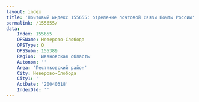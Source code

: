 ```yaml
---
layout: index
title: 'Почтовый индекс 155655: отделение почтовой связи Почты России'
permalink: /155655/
data:
    Index: 155655
    OPSName: Неверово-Слобода
    OPSType: О
    OPSSubm: 155389
    Region: 'Ивановская область'
    Autonom: ''
    Area: 'Пестяковский район'
    City: Неверово-Слобода
    City1: ''
    ActDate: '20040318'
    IndexOld: ''
---
```

